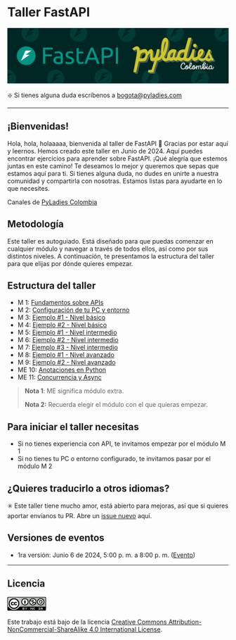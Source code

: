 # **Taller FastAPI**

![Banner.png](./media/Banner.png)

❇️ Si tienes alguna duda escríbenos a [bogota@pyladies.com](mailto:bogota@pyladies.com) 

---

## ¡Bienvenidas!

Hola, hola, holaaaaa, bienvenida al taller de FastAPI 🎉 Gracias por estar aquí y leernos. Hemos creado este taller en Junio de 2024. Aquí puedes encontrar ejercicios para aprender sobre FastAPI. ¡Qué alegría que estemos juntas en este camino! Te deseamos lo mejor y queremos que sepas que estamos aquí para ti. Si tienes alguna duda, no dudes en unirte a nuestra comunidad y compartirla con nosotras. Estamos listas para ayudarte en lo que necesites. 

Canales de [PyLadies Colombia](https://linktr.ee/pyladies_co)


## Metodología

Este taller es autoguiado. Está diseñado para que puedas comenzar en cualquier módulo y navegar a través de todos ellos, así como por sus distintos niveles. A continuación, te presentamos la estructura del taller para que elijas por dónde quieres empezar.

## Estructura del taller

- M 1: [Fundamentos sobre APIs](M%201/guia-modulo1.md)
- M 2: [Configuración de tu PC y entorno](M%202/guia-modulo2.md)
- M 3: [Ejemplo #1 - Nivel básico](../M%203/guia-modulo3.md)
- M 4: [Ejemplo #2 - Nivel básico](../M%204/guia-modulo4.md)
- M 5: [Ejemplo #1 - Nivel intermedio](../M%205/guia-modulo5.md)
- M 6: [Ejemplo #2 - Nivel intermedio](../M%206/guia-modulo6.md)
- M 7: [Ejemplo #3 - Nivel intermedio](../M%207/guia-modulo7.md)
- M 8: [Ejemplo #1 - Nivel avanzado](../M%208/guia-modulo8.md)
- M 9: [Ejemplo #2 - Nivel avanzado](../M%209/guia-modulo9.md)
- ME 10: [Anotaciones en Python](../M%2010/guia-modulo10.md)
- ME 11: [Concurrencia y Async](../M%2011/guia-modulo11.md)

> **Nota 1**: ME significa módulo extra.
> 
> **Nota 2:** Recuerda elegir el módulo con el que quieras empezar.

## **Para iniciar el taller necesitas**

- Si no tienes experiencia con API, te invitamos empezar por el módulo M 1
- Si no tienes tu PC o entorno configurado, te invitamos pasar por el módulo M 2

## ¿Quieres traducirlo a otros idiomas?

✳️ Este taller tiene mucho amor, está abierto para mejoras, así que si quieres aportar envíanos tu PR.  Abre un [issue nuevo](https://github.com/pyladies-colombia/fastapi/issues/new) aquí. 

## Versiones de eventos

- 1ra versión: Junio 6 de 2024, 5:00 p. m. a 8:00 p. m. ([Evento](https://www.instagram.com/p/C7mMc58A_zc/))

---

## **Licencia**

![License.png](./media/License.png)

Este trabajo está bajo de la licencia [Creative Commons Attribution-NonCommercial-ShareAlike 4.0 International License](http://creativecommons.org/licenses/by-nc-sa/4.0/).
